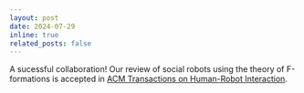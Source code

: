 ```yaml
---
layout: post
date: 2024-07-29 
inline: true
related_posts: false
---
```


A sucessful collaboration! Our review of social robots using the theory of F-formations is accepted in <a href="https://dl.acm.org/doi/10.1145/3682072">ACM Transactions on Human-Robot Interaction</a>.